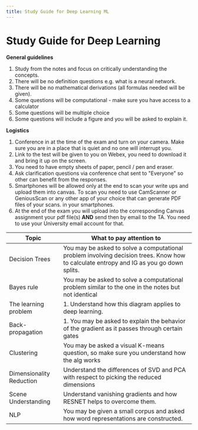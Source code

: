 ```yaml
---
title: Study Guide for Deep Learning ML
---
```


# Study Guide for Deep Learning

**General guidelines**

1. Study from the notes and focus on critically understanding the concepts. 
2. There will be no definition questions e.g. what is a neural network. 
3. There will be no  mathematical derivations (all formulas needed will be given). 
4. Some questions will be computational - make sure you have access to a calculator 
5. Some questions will be multiple choice
6. Some questions will include a figure and you will be asked to explain it. 

**Logistics**

1. Conference in at the time of the exam and turn on your camera. Make sure you are in a place that is quiet and no one will interrupt you.
2. Link to the test will be given to you on Webex, you need to download it and bring it up on the screen. 
3. You need to have empty sheets of paper, pencil / pen and eraser. 
4. Ask clarification questions via conference chat sent to "Everyone" so other can benefit from the responses.  
5. Smartphones will be allowed only at the end to scan your write ups and upload them into canvas. To scan you need to use CamScanner or GeniousScan or any other app of your choice that can generate PDF files of your scans. in your smartphones. 
6. At the end of the exam you will upload into the corresponding Canvas assignment your pdf file(s) **AND** send then by email to the TA. You need to use your University email account for that. 

| Topic    |  What to pay attention to   |
| --- | --- |
| Decision Trees | You may be asked to solve a computational problem involving decision trees. Know how to calculate entropy and IG as you go down splits. | 
|  Bayes rule | You may be asked to solve a computational problem similar to the one in the notes but not identical | 
|  The learning problem  |  1. Understand how this diagram applies to deep learning.  |
| Back-propagation | 1. You may be asked to explain the behavior of the gradient as it passes through certain gates |
| Clustering | You may be asked a visual K-means question, so make sure you understand how the alg works |  
|  Dimensionality Reduction   |  Understand the differences of SVD and PCA with respect to picking the reduced dimensions | 
|  Scene Understanding   |  Understand vanishing gradients and how RESNET helps to overcome them. | 
|   NLP  |  You may be given a small corpus and asked how word representations are constructed. |




